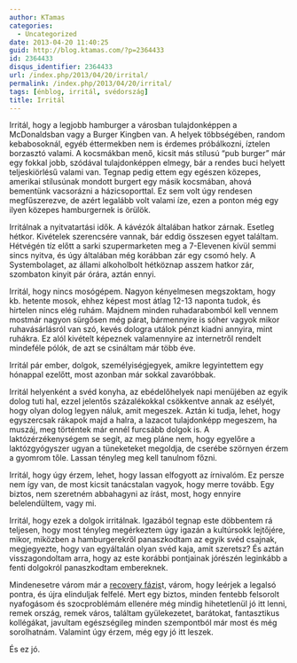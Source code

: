 ```yaml
---
author: KTamas
categories:
  - Uncategorized
date: 2013-04-20 11:40:25
guid: http://blog.ktamas.com/?p=2364433
id: 2364433
disqus_identifier: 2364433
url: /index.php/2013/04/20/irrital/
permalink: /index.php/2013/04/20/irrital/
tags: [énblog, irritál, svédország]
title: Irritál
---
```


Irritál, hogy a legjobb hamburger a városban tulajdonképpen a McDonaldsban vagy a Burger Kingben van. A helyek többségében, random kebabosoknál, egyéb éttermekben nem is érdemes próbálkozni, íztelen borzasztó valami. A kocsmákban menő, kicsit más stílusú &#8220;pub burger&#8221; már egy fokkal jobb, szódával tulajdonképpen elmegy, bár a rendes buci helyett teljeskiörlésű valami van. Tegnap pedig ettem egy egészen közepes, amerikai stílusúnak mondott burgert egy másik kocsmában, ahová bementünk vacsorázni a házicsoporttal. Ez sem volt úgy rendesen megfűszerezve, de azért legalább volt valami íze, ezen a ponton még egy ilyen közepes hamburgernek is örülök.

Irritálnak a nyitvatartási idők. A kávézók általában hatkor zárnak. Esetleg hétkor. Kivételek szerencsére vannak, bár eddig összesen egyet találtam. Hétvégén tíz előtt a sarki szupermarketen meg a 7-Elevenen kívül semmi sincs nyitva, és úgy általában még korábban zár egy csomó hely. A Systembolaget, az állami alkoholbolt hétköznap asszem hatkor zár, szombaton kinyit pár órára, aztán ennyi.

Irritál, hogy nincs mosógépem. Nagyon kényelmesen megszoktam, hogy kb. hetente mosok, ehhez képest most átlag 12-13 naponta tudok, és hirtelen nincs elég ruhám. Majdnem minden ruhadarabomból kell vennem mostmár nagyon sürgősen még párat, bármennyire is sóher vagyok mikor ruhavásárlásról van szó, kevés dologra utálok pénzt kiadni annyira, mint ruhákra. Ez alól kivételt képeznek valamennyire az internetről rendelt mindeféle pólók, de azt se csináltam már több éve.

Irritál pár ember, dolgok, személyiségjegyek, amikre legyintettem egy hónappal ezelőtt, most azonban már sokkal zavaróbbak. 

Irritál helyenként a svéd konyha, az ebédelőhelyek napi menüjében az egyik dolog tuti hal, ezzel jelentős százalékokkal csökkentve annak az esélyét, hogy olyan dolog legyen náluk, amit megeszek. Aztán ki tudja, lehet, hogy egyszercsak rákapok majd a halra, a lazacot tulajdonképp megeszem, ha muszáj, meg történtek már ennél furcsább dolgok is. A laktózérzékenységem se segít, az meg pláne nem, hogy egyelőre a laktózgyógyszer ugyan a tüneketeket megoldja, de cserébe szörnyen érzem a gyomrom tőle. Lassan tényleg meg kell tanulnom főzni.

Irritál, hogy úgy érzem, lehet, hogy lassan elfogyott az írnivalóm. Ez persze nem így van, de most kicsit tanácstalan vagyok, hogy merre tovább. Egy biztos, nem szeretném abbahagyni az írást, most, hogy ennyire belelendültem, vagy mi.

Irritál, hogy ezek a dolgok irritálnak. Igazából tegnap este döbbentem rá teljesen, hogy most tényleg megérkeztem úgy igazán a kultúrsokk lejtőjére, mikor, miközben a hamburgerekről panaszkodtam az egyik svéd csajnak, megjegyezte, hogy van egyáltalán olyan svéd kaja, amit szeretsz? És aztán visszagondoltam arra, hogy az este korábbi pontjainak jórészén leginkább a fenti dolgokról panaszkodtam embereknek.

Mindenesetre várom már a [recovery fázis](blog.ktamas.com/index.php/2013/02/23/linkek-szombat/)t, várom, hogy leérjek a legalsó pontra, és újra elinduljak felfelé. Mert egy biztos, minden fentebb felsorolt nyafogásom és szocproblémám ellenére még mindig hihetetlenül jó itt lenni, remek ország, remek város, találtam gyülekezetet, barátokat, fantasztikus kollégákat, javultam egészségileg minden szempontból már most és még sorolhatnám. Valamint úgy érzem, még egy jó itt leszek.

És ez jó.
